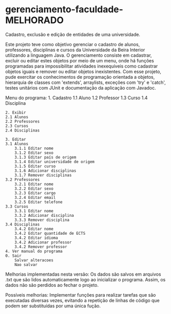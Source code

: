 # gerenciamento-faculdade-MELHORADO
Cadastro, exclusão e edição de entidades de uma universidade.

Este projeto teve como objetivo gerenciar o cadastro de alunos, professores, disciplinas e cursos da Universidade da Beira Interior utilizando a linguagem Java. O gerenciamento consiste em cadastrar, excluir ou editar estes objetos por meio de um menu, onde há funções programadas para impossibilitar atividades inexequíveis como cadastrar objetos iguais e remover ou editar objetos inexistentes. Com esse projeto, pude exercitar os conhecimentos de programação orientada a objetos, hierarquia de classes com 'extends', arraylists, exceções com 'try' e 'catch', testes unitários com JUnit e documentação da aplicação com Javadoc.

Menu do programa:
    1. Cadastro
    1.1 Aluno 
    1.2 Professor
    1.3 Curso
    1.4 Disciplina

    2. Exibir
    2.1 Alunos 
    2.2 Professores
    2.3 Cursos
    2.4 Disciplinas

    3. Editar
    3.1 Alunos
        3.1.1 Editar nome
        3.1.2 Editar sexo
        3.1.3 Editar país de origem
        3.1.4 Editar universidade de origem
        3.1.5 Editar curso
        3.1.6 Adicionar disciplinas
        3.1.7 Remover disciplinas
    3.2 Professores
        3.2.1 Editar nome
        3.2.2 Editar sexo 
        3.2.3 Editar cargo
        3.2.4 Editar email
        3.2.5 Editar telefone
    3.3 Cursos
        3.3.1 Editar nome
        3.3.2 Adicionar disciplina
        3.3.3 Remover disciplina
    3.4 Disciplinas
        3.4.2 Editar nome
        3.4.2 Editar quantidade de ECTS 
        3.4.2 Editar idioma
        3.4.2 Adicionar professor
        3.4.2 Remover professor
    4. Ver manual do programa
    0. Sair
        Salvar alteracoes
        Nao salvar

Melhorias implementadas nesta versão:
Os dados são salvos em arquivos .txt que são lidos automaticamente logo ao inicializar o programa. Assim, os dados não são perdidos ao fechar o projeto.

Possíveis melhorias:
Implementar funções para realizar tarefas que são executadas diversas vezes, evitando a repetição de linhas de código que podem ser substituídas por uma única fução.
